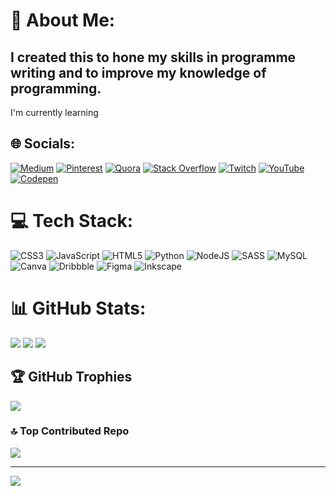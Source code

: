 # 💫 About Me:
## I created this to hone my skills in programme writing and to improve my knowledge of programming.<br>
I'm currently learning

## 🌐 Socials:
[![Medium](https://img.shields.io/badge/Medium-12100E?logo=medium&logoColor=white)](https://medium.com/@@amiru.upek.weerathunga) [![Pinterest](https://img.shields.io/badge/Pinterest-%23E60023.svg?logo=Pinterest&logoColor=white)](https://pinterest.com/amiruupekweerathunga) [![Quora](https://img.shields.io/badge/Quora-%23B92B27.svg?logo=Quora&logoColor=white)](https://quora.com/profile/Amiru-Weerathunga) [![Stack Overflow](https://img.shields.io/badge/-Stackoverflow-FE7A16?logo=stack-overflow&logoColor=white)](https://stackoverflow.com/users/19895785) [![Twitch](https://img.shields.io/badge/Twitch-%239146FF.svg?logo=Twitch&logoColor=white)](https://twitch.tv/amirupek-w) [![YouTube](https://img.shields.io/badge/YouTube-%23FF0000.svg?logo=YouTube&logoColor=white)](https://www.youtube.com/channel/UCzZALfRhFNE0Y1WH-0-0Yeg) [![Codepen](https://img.shields.io/badge/Codepen-000000?style=for-the-badge&logo=codepen&logoColor=white)](https://codepen.io/Amiru_Weerathunga) 

# 💻 Tech Stack:
![CSS3](https://img.shields.io/badge/css3-%231572B6.svg?style=for-the-badge&logo=css3&logoColor=white) ![JavaScript](https://img.shields.io/badge/javascript-%23323330.svg?style=for-the-badge&logo=javascript&logoColor=%23F7DF1E) ![HTML5](https://img.shields.io/badge/html5-%23E34F26.svg?style=for-the-badge&logo=html5&logoColor=white) ![Python](https://img.shields.io/badge/python-3670A0?style=for-the-badge&logo=python&logoColor=ffdd54) ![NodeJS](https://img.shields.io/badge/node.js-6DA55F?style=for-the-badge&logo=node.js&logoColor=white) ![SASS](https://img.shields.io/badge/SASS-hotpink.svg?style=for-the-badge&logo=SASS&logoColor=white) ![MySQL](https://img.shields.io/badge/mysql-%2300f.svg?style=for-the-badge&logo=mysql&logoColor=white) ![Canva](https://img.shields.io/badge/Canva-%2300C4CC.svg?style=for-the-badge&logo=Canva&logoColor=white) ![Dribbble](https://img.shields.io/badge/Dribbble-EA4C89?style=for-the-badge&logo=dribbble&logoColor=white) 	![Figma](https://img.shields.io/badge/figma-%23F24E1E.svg?style=for-the-badge&logo=figma&logoColor=white) ![Inkscape](https://img.shields.io/badge/Inkscape-e0e0e0?style=for-the-badge&logo=inkscape&logoColor=080A13)

# 📊 GitHub Stats:
![](https://github-readme-stats.vercel.app/api?username=Amiru2007&theme=dark_dimmed&hide_border=false&include_all_commits=false&count_private=false)
![](https://github-readme-streak-stats.herokuapp.com/?user=Amiru2007&theme=dark_dimmed&hide_border=false)
![](https://github-readme-stats.vercel.app/api/top-langs/?username=Amiru2007&theme=dark_dimmed&hide_border=false&include_all_commits=false&count_private=false&layout=compact)

## 🏆 GitHub Trophies
![](https://github-profile-trophy.vercel.app/?username=Amiru2007&theme=discord&no-frame=false&no-bg=true&margin-w=4)

### 🔝 Top Contributed Repo
![](https://github-contributor-stats.vercel.app/api?username=Amiru2007&limit=5&theme=dark_dimmed&combine_all_yearly_contributions=true)

---
[![](https://visitcount.itsvg.in/api?id=Amiru2007&icon=5&color=1)](https://visitcount.itsvg.in)

<!-- Proudly created with GPRM ( https://gprm.itsvg.in ) -->
